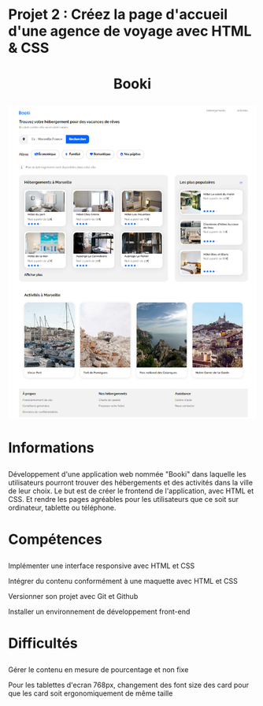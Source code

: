 # Projet 2 : Créez la page d'accueil d'une agence de voyage avec HTML & CSS

# <p align="center">Booki</p>

 <img src="./README/presentation-Booki.png" alt="presentation" />

# <p > Informations</p>

Développement d'une application web nommée "Booki" dans laquelle les utilisateurs pourront trouver des hébergements et des activités dans la ville de leur choix. Le but est de créer le frontend de l'application, avec HTML et CSS. Et rendre les pages agréables pour les utilisateurs que ce soit sur ordinateur, tablette ou téléphone.

# <p > Compétences</p>

<p>Implémenter une interface responsive avec HTML et CSS</p>
<p>Intégrer du contenu conformément à une maquette avec HTML et CSS</p>
<p>Versionner son projet avec Git et Github</p>
<p>Installer un environnement de développement front-end</p>

# <p > Difficultés</p>

<p>Gérer le contenu en mesure de pourcentage et non fixe</p>
<p>Pour les tablettes d'ecran 768px, changement des font size des card pour que les card soit ergonomiquement de même taille</p>

    
